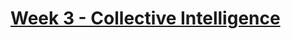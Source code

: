 # [Week 3 - Collective Intelligence](https://canvas.sussex.ac.uk/courses/34991/pages/week-3-collective-intelligence?module_item_id=1509127)
